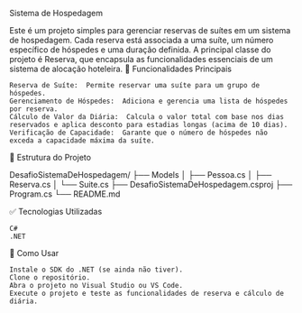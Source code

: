 Sistema de Hospedagem 

Este é um projeto simples para gerenciar reservas de suítes em um sistema de hospedagem. Cada reserva está associada a uma suíte, um número específico de hóspedes e uma duração definida. A principal classe do projeto é Reserva, que encapsula as funcionalidades essenciais de um sistema de alocação hoteleira. 
📌 Funcionalidades Principais 

    Reserva de Suíte:  Permite reservar uma suíte para um grupo de hóspedes.
    Gerenciamento de Hóspedes:  Adiciona e gerencia uma lista de hóspedes por reserva.
    Cálculo de Valor da Diária:  Calcula o valor total com base nos dias reservados e aplica desconto para estadias longas (acima de 10 dias).
    Verificação de Capacidade:  Garante que o número de hóspedes não exceda a capacidade máxima da suíte.
     

📁 Estrutura do Projeto 
 
DesafioSistemaDeHospedagem/
├── Models
│   ├── Pessoa.cs
│   ├── Reserva.cs
│   └── Suite.cs
├── DesafioSistemaDeHospedagem.csproj
├── Program.cs
└── README.md
 
 
✅ Tecnologias Utilizadas 

    C#
    .NET
     

🚀 Como Usar 

    Instale o SDK do .NET (se ainda não tiver).
    Clone o repositório.
    Abra o projeto no Visual Studio ou VS Code.
    Execute o projeto e teste as funcionalidades de reserva e cálculo de diária.
     

 

 
 
